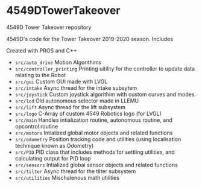 # 4549DTowerTakeover
4549D Tower Takeover repository

4549D's code for the Tower Takeover 2019-2020 season. Includes 

Created with PROS and C++

- `src/auto_drive` Motion Algorithims
- `src/controller_printing` Printing uitility for the controller to update data relating to the Robot
- `src/gui` Custom GUI made with LVGL
- `src/intake` Async thread for the intake subsytem
- `src/joystick` Custom joystick algorithim with custom curves and modes.
- `src/lcd` Old autonomous selector made in LLEMU
- `src/lift` Async thread for the lift subsystem
- `src/logo` C-Array of custom 4549 Robotics logo (for LVGL)
- `src/main` Handles intialization routine, autonomous routine, and opcontrol routine
- `src/motors` Intialized global motor objects and related functions
- `src/odometry` Position tracking code and utilities (using localisation technique known as Odometry)
- `src/PID` PID class that includes methods for settling utilities, and calculating output for PID loop
- `src/sensors` Intialized global sensor objects and related functions
- `src/tilter` Async thread for the tilter subsystem
- `src/utilities` Mischalenous math utilities
